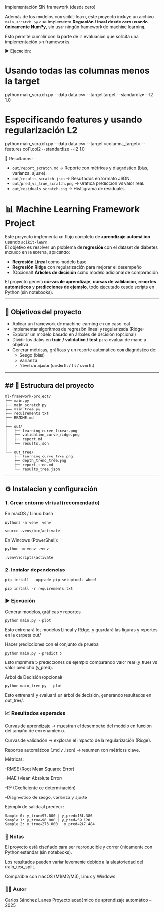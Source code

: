 Implementación SIN framework (desde cero)

Además de los modelos con scikit-learn, este proyecto incluye un archivo `main_scratch.py` 
que implementa **Regresión Lineal desde cero usando únicamente NumPy**, sin usar 
ningún framework de machine learning.

Esto permite cumplir con la parte de la evaluación que solicita una implementación sin frameworks.

▶️ Ejecución:

# Usando todas las columnas menos la target
python main_scratch.py --data data.csv --target target --standardize --l2 1.0

# Especificando features y usando regularización L2
python main_scratch.py --data data.csv --target <columna_target> --features col1,col2 --standardize --l2 1.0

📂 Resultados:
- `out/report_scratch.md` → Reporte con métricas y diagnóstico (bias, varianza, ajuste).
- `out/results_scratch.json` → Resultados en formato JSON.
- `out/pred_vs_true_scratch.png` → Gráfica predicción vs valor real.
- `out/residuals_scratch.png` → Histograma de residuales.

# 📊 Machine Learning Framework Project

Este proyecto implementa un flujo completo de **aprendizaje automático** usando `scikit-learn`.  
El objetivo es resolver un problema de **regresión** con el dataset de diabetes incluido en la librería, aplicando:

- **Regresión Lineal** como modelo base  
- **Regresión Ridge** con regularización para mejorar el desempeño  
- (Opcional) **Árboles de decisión** como modelo adicional de comparación  

El proyecto genera **curvas de aprendizaje**, **curvas de validación**, **reportes automáticos** y **predicciones de ejemplo**, todo ejecutado desde scripts en Python (sin notebooks).

---

## 🎯 Objetivos del proyecto
- Aplicar un framework de machine learning en un caso real  
- Implementar algoritmos de regresión lineal y regularizada (Ridge)  
- Explorar un modelo basado en árboles de decisión (opcional)  
- Dividir los datos en **train / validation / test** para evaluar de manera objetiva  
- Generar métricas, gráficas y un reporte automático con diagnóstico de:
  - Sesgo (bias)  
  - Varianza  
  - Nivel de ajuste (underfit / fit / overfit)  

---

## ## 📁 Estructura del proyecto

```
ml-framework-project/
├── main.py
├── main_scratch.py
├── main_tree.py
├── requirements.txt
├── README.md
│
├── out/
│   ├── learning_curve_linear.png
│   ├── validation_curve_ridge.png
│   ├── report.md
│   └── results.json   
│
└── out_tree/
    ├── learning_curve_tree.png
    ├── depth_trend_tree.png
    ├── report_tree.md
    └── results_tree.json
```

---

## ⚙️ Instalación y configuración

### 1. Crear entorno virtual (recomendado)

En macOS / Linux:
bash
```
python3 -m venv .venv
```
```
source .venv/bin/activate`
```

En Windows (PowerShell):
```
python -m venv .venv
```
```
.venv\Scripts\activate
```

### 2. Instalar dependencias
```
pip install --upgrade pip setuptools wheel
```
```
pip install -r requirements.txt
```

### ▶️ Ejecución
Generar modelos, gráficas y reportes
```
python main.py --plot
```


Esto entrenará los modelos Lineal y Ridge, y guardará las figuras y reportes en la carpeta out/.

Hacer predicciones con el conjunto de prueba
```
python main.py --predict 5
```


Esto imprimirá 5 predicciones de ejemplo comparando valor real (y_true) vs valor predicho (y_pred).

Árbol de Decisión (opcional)
```
python main_tree.py --plot
```


Esto entrenará y evaluará un árbol de decisión, generando resultados en out_tree/.

### 📈 Resultados esperados

Curvas de aprendizaje → muestran el desempeño del modelo en función del tamaño de entrenamiento.

Curvas de validación → exploran el impacto de la regularización (Ridge).

Reportes automáticos (.md y .json) → resumen con métricas clave.

Métricas:

-RMSE (Root Mean Squared Error)

-MAE (Mean Absolute Error)

-R² (Coeficiente de determinación)

-Diagnóstico de sesgo, varianza y ajuste

Ejemplo de salida al predecir:
```
Sample 0: y_true=97.000 | y_pred=151.386
Sample 1: y_true=96.000 | y_pred=59.120
Sample 2: y_true=273.000 | y_pred=247.484
```

### 📌 Notas

El proyecto está diseñado para ser reproducible y correr únicamente con Python estándar (sin notebooks).

Los resultados pueden variar levemente debido a la aleatoriedad del train_test_split.

Compatible con macOS (M1/M2/M3), Linux y Windows.

### 👨‍💻 Autor

Carlos Sánchez Llanes
Proyecto académico de aprendizaje automático – 2025
